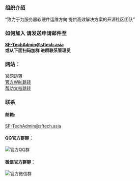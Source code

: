 ### 组织介绍
“致力于为服务器软硬件运维方向 提供高效解决方案的开源社区团队”

### 如何加入 请发送申请邮件至
**SF-TechAdmin@sftech.asia**  
**或从下面扫码加群 进群联系管理员** 

### 网站：  
[官网跳转](https://www.sftech.asia/)  
[官方Wiki跳转](https://wiki.sftech.asia/)  
[帮助文档跳转](https://icn7i9p5nojn.feishu.cn/wiki/BgVOwPVciicUk1k3h0Qc7T2MnKb?from=from_copylink)  

### 联系
#### 邮箱:  
SF-TechAdmin@sftech.asia

#### QQ官方群聊：
![官方QQ群](https://github.com/user-attachments/assets/aa5359ae-e0a4-42b8-8cba-410cb22d43e3)
#### 微信官方群聊：
![官方微信群](https://github.com/user-attachments/assets/3c718ead-f71d-4cc4-99e9-60c577bf3770)
